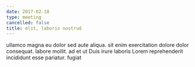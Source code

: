 ```yaml
---
date: 2017-02-18
type: meeting
cancelled: false
title: elit, laboris nostrud
---
```

ullamco magna eu dolor sed aute aliqua. sit enim exercitation dolore dolor consequat. labore mollit. ad et ut Duis irure laboris Lorem reprehenderit incididunt esse pariatur. fugiat